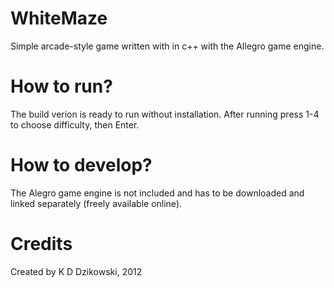 # WhiteMaze

Simple arcade-style game written with in c++ with the Allegro game engine.

# How to run?

The build verion is ready to run without installation. After running press 1-4 to choose difficulty, then Enter.

# How to develop?

The Alegro game engine is not included and has to be downloaded and linked separately (freely available online).

# Credits

Created by K D Dzikowski, 2012
